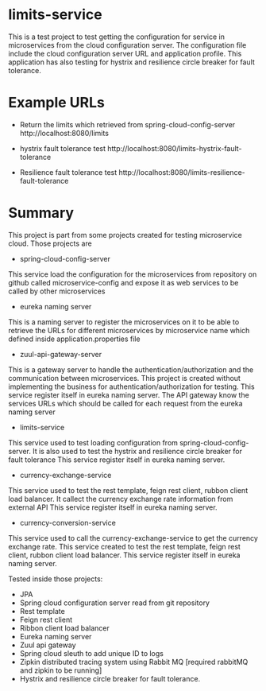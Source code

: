 # limits-service
This is a test project to test getting the configuration for service in microservices from the cloud configuration server.
The configuration file include the cloud configuration server URL and application profile.
This application has also testing for hystrix and resilience circle breaker for fault tolerance.

# Example URLs

- Return the limits which retrieved from spring-cloud-config-server
http://localhost:8080/limits

- hystrix fault tolerance test
http://localhost:8080/limits-hystrix-fault-tolerance

- Resilience fault tolerance test
http://localhost:8080/limits-resilience-fault-tolerance

# Summary
This project is part from some projects created for testing microservice cloud. Those projects are
- spring-cloud-config-server

This service load the configuration for the microservices from repository on github called microservice-config and expose it as web services to be called by other microservices

- eureka naming server

This is a naming server to register the microservices on it to be able to
retrieve the URLs for different microservices by microservice name which defined inside application.properties file

- zuul-api-gateway-server

This is a gateway server to handle the authentication/authorization and the communication between microservices.
This project is created without implementing the business for authentication/authorization for testing.
This service register itself in eureka naming server.
The API gateway know the services URLs which should be called for each request from the eureka naming server
 
- limits-service

This service used to test loading configuration from spring-cloud-config-server. It is also used to test the hystrix and resilience circle breaker for fault tolerance
This service register itself in eureka naming server.

- currency-exchange-service

This service used to test the rest template, feign rest client, rubbon client load balancer. It callect the currency exchange rate information from external API
This service register itself in eureka naming server.

- currency-conversion-service

This service used to call the currency-exchange-service to get the currency exchange rate.
This service created to test the rest template, feign rest client, rubbon client load balancer.
This service register itself in eureka naming server.


Tested inside those projects:
- JPA
- Spring cloud configuration server read from git repository
- Rest template
- Feign rest client 
- Ribbon client load balancer
- Eureka naming server
- Zuul api gateway
- Spring cloud sleuth to add unique ID to logs
- Zipkin distributed tracing system using Rabbit MQ [required rabbitMQ and zipkin to be running]
- Hystrix and resilience circle breaker for fault tolerance.




